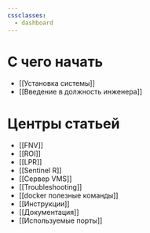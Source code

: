 ```yaml
---
cssclasses:
  - dashboard
---
```


# С чего начать
- [[Установка системы]]
- [[Введение в должность инженера]]
# Центры статьей
- [[FNV]]
- [[ROI]]
- [[LPR]]
- [[Sentinel R]]
- [[Сервер VMS]]
- [[Troubleshooting]]
- [[docker полезные команды]]
- [[Инструкции]]
- [[Документация]]
- [[Используемые порты]]
